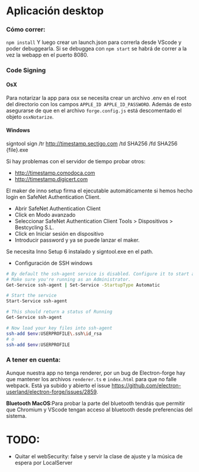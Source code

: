 # Aplicación desktop

### Cómo correr:

`npm install`
Y luego crear un launch.json para correrla desde VScode y poder debuggearla.
Si se debuggea con `npm start` se habrá de correr a la vez la webapp en el puerto 8080.

### Code Signing

#### OsX

Para notarizar la app para osx se necesita crear un archivo .env en el root del directorio con los campos `APPLE_ID APPLE_ID_PASSWORD`. Además de esto asegurarse de que en el archivo `forge.config.js` está descomentado el objeto `osxNotarize`.

#### Windows

signtool sign /tr http://timestamp.sectigo.com /td SHA256 /fd SHA256 {file}.exe

Si hay problemas con el servidor de tiempo probar otros:

- http://timestamp.comodoca.com
- http://timestamp.digicert.com

El maker de inno setup firma el ejecutable automáticamente si hemos hecho login en SafeNet Authentication Client.

- Abrir SafeNet Authentication Client
- Click en Modo avanzado
- Seleccionar SafeNet Authentication Client Tools > Dispositivos > Bestcycling S.L.
- Click en Iniciar sesión en dispositivo
- Introducir password y ya se puede lanzar el maker.

Se necesita Inno Setup 6 instalado y signtool.exe en el path.

- Configuración de SSH windows

```bash
# By default the ssh-agent service is disabled. Configure it to start automatically.
# Make sure you're running as an Administrator.
Get-Service ssh-agent | Set-Service -StartupType Automatic

# Start the service
Start-Service ssh-agent

# This should return a status of Running
Get-Service ssh-agent

# Now load your key files into ssh-agent
ssh-add $env:USERPROFILE\.ssh\id_rsa
# o
ssh-add $env:USERPROFILE
```

### A tener en cuenta:

Aunque nuestra app no tenga renderer, por un bug de Electron-forge hay que mantener los archivos `renderer.ts` e `index.html` para que no falle webpack. Está ya subido y abierto el issue https://github.com/electron-userland/electron-forge/issues/2859.

**Bluetooth MacOS**:Para probar la parte del bluetooth tendrás que permitir que Chromium y VScode tengan acceso al bluetooth desde preferencias del sistema.

# TODO:

- Quitar el webSecurity: false y servir la clase de ajuste y la música de espera por LocalServer
